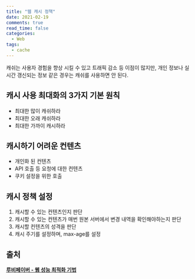 ```yaml
---
title: "웹 캐시 정책"
date: 2021-02-19
comments: true
read_time: false
categories:
  - Web
tags:
  - cache
---
```


캐쉬는 사용자 경험을 향상 시킬 수 있고 트래픽 감소 등 이점이 많지만, 개인 정보나 실시간 갱신되는 정보 같은 경우는 캐쉬를 사용하면 안 된다.

## 캐시 사용 최대화의 3가지 기본 원칙

- 최대한 많이 캐쉬하라
- 최대한 오래 캐쉬하라
- 최대한 가까이 캐시하라

## 캐시하기 어려운 컨텐츠

- 개인화 된 컨텐츠
- API 호출 등 요청에 대한 컨텐츠
- 쿠키 설정을 위한 호출

## 캐시 정책 설정

1. 캐시할 수 있는 컨텐츠인지 판단
2. 캐시할 수 있는 컨텐츠가 매번 원본 서버에서 변경 내역을 확인해야하는지 판단
3. 캐시할 컨텐츠의 성격을 판단
4. 캐시 주기를 설정하며, max-age를 설정

## 출처

[**루비페이버 - 웹 성능 최적화 기법**](http://www.yes24.com/Product/Goods/96262886)
